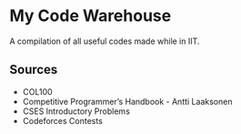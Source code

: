 # My Code Warehouse
A compilation of all useful codes made while in IIT.

## Sources
* COL100
* Competitive Programmer’s Handbook - Antti Laaksonen
* CSES Introductory Problems
* Codeforces Contests
